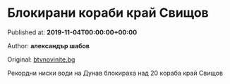 
# Блокирани кораби край Свищов

Published at: **2019-11-04T00:00:00+00:00**

Author: **александър шабов**

Original: [btvnovinite.bg](https://btvnovinite.bg/az-reporterut/incidenti-i-bedstviya/blokirani-korabi-kraj-svishtov_536778.html)

Рекордни ниски води на Дунав блокираха над 20 кораба край Свищов
